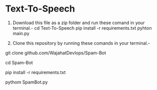 # Text-To-Speech

1. Download this file as a zip folder and run these comand in your terminal.- 
cd Text-To-Speech 
pip install -r requirements.txt 
pyhton main.py

2. Clone this repository by running these comands in your terminal.-

git clone github.com/WajahatDevlops/Spam-Bot

cd Spam-Bot

pip install -r requirements.txt

pythom SpamBot.py
